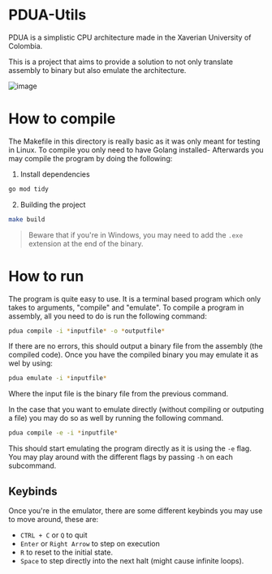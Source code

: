 # PDUA-Utils
PDUA is a simplistic CPU architecture made in the Xaverian University of Colombia. 

This is a project that aims to provide a solution to not only translate assembly to binary 
but also emulate the architecture.

![image](https://user-images.githubusercontent.com/58178791/236661157-20801cb4-9a0a-4618-b311-4cd3a289be27.png)

# How to compile
The Makefile in  this directory is really basic as it was only meant for testing in Linux.
To compile you only need to have Golang installed- Afterwards you may compile the program by doing the following:
1. Install dependencies
```sh
go mod tidy
```
2. Building the project
```sh
make build
```
> Beware that if you're in Windows, you may need to add the `.exe` extension at the end of the binary.

# How to run
The program is quite easy to use. It is a terminal based program which only takes to arguments, "compile" and "emulate".
To compile a program in assembly, all you need to do is run the following command:

```sh
pdua compile -i *inputfile* -o *outputfile*
```
If there are no errors, this should output a binary file from the assembly (the compiled code).
Once you have the compiled binary you may emulate it as wel by using:
```sh
pdua emulate -i *inputfile*
```
Where the input file is the binary file from the previous command.

In the case that you want to emulate directly (without compiling or outputing a file) you may do so as well by running the following command.
```sh
pdua compile -e -i *inputfile*
```
This should start emulating the program directly as it is using the `-e` flag.
You may play around with the different flags by passing `-h` on each subcommand.

## Keybinds
Once you're in the emulator, there are some different keybinds you may use to move around, these are:
* `CTRL + C` or `Q` to quit
* `Enter` or `Right Arrow` to step on execution
* `R` to reset to the initial state.
* `Space` to step directly into the next halt (might cause infinite loops).
